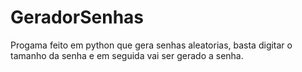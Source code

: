 # GeradorSenhas
Progama feito em python que gera senhas aleatorias, basta digitar o tamanho da senha e em seguida vai ser gerado a senha.
